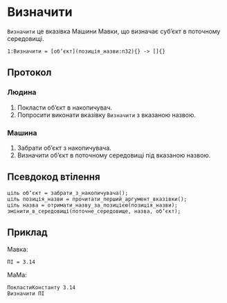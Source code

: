 # Визначити

`Визначити` <keyword>це</keyword> вказівка <subject>Машини Мавки</subject>, що визначає субʼєкт в поточному середовищі.

```
1:Визначити = [обʼєкт](позиція_назви:п32){} -> []{}
```

## Протокол

### Людина

1. Покласти обʼєкт в накопичувач.
2. Попросити виконати вказівку `Визначити` з вказаною назвою.

### Машина

1. Забрати обʼєкт з накопичувача.
2. Визначити обʼєкт в поточному середовищі під вказаною назвою.

## Псевдокод втілення

```ціль
ціль обʼєкт = забрати_з_накопичувача();
ціль позиція_назви = прочитати_перший_аргумент_вказівки();
ціль назва = отримати_назву_за_позицією(позиція_назви);
змінити_в_середовищі(поточне_середовище, назва, обʼєкт);
```

## Приклад

<subject>Мавка</subject>:

```мавка
ПІ = 3.14
```

<subject>МаМа</subject>:

```мама
ПокластиКонстанту 3.14
Визначити ПІ
```